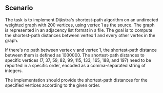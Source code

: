 ## Scenario

The task is to implement Dijkstra's shortest-path algorithm on an undirected weighted graph with 200 vertices, 
using vertex 1 as the source. The graph is represented in an adjacency list format in a file. 
The goal is to compute the shortest-path distances between vertex 1 and every other vertex in the graph.

If there's no path between vertex v and vertex 1, the shortest-path distance between them is defined as 1000000. 
The shortest-path distances to specific vertices (7, 37, 59, 82, 99, 115, 133, 165, 188, and 197) need to be reported in a specific order, 
encoded as a comma-separated string of integers.

The implementation should provide the shortest-path distances for the specified vertices according to the given order.